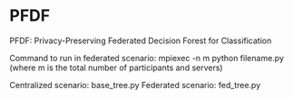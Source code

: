 # PFDF
PFDF: Privacy-Preserving Federated Decision Forest for Classification

Command to run in federated scenario: mpiexec -n m python filename.py (where m is the total number of participants and servers)

Centralized scenario: base_tree.py Federated scenario: fed_tree.py
